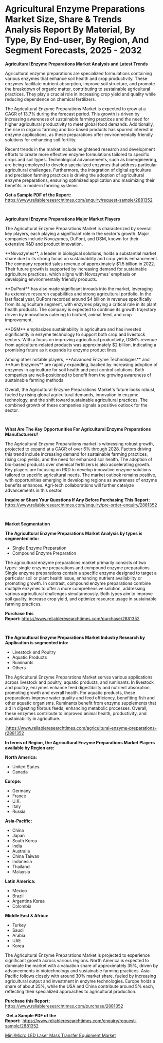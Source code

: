 <p><h1>Agricultural Enzyme Preparations Market Size, Share & Trends Analysis Report By Material, By Type, By End-user, By Region, And Segment Forecasts, 2025 - 2032</h1></p><p><strong>Agricultural Enzyme Preparations Market Analysis and Latest Trends</strong></p>
<p><p>Agricultural enzyme preparations are specialized formulations containing various enzymes that enhance soil health and crop productivity. These enzymes facilitate nutrient absorption, improve soil structure, and promote the breakdown of organic matter, contributing to sustainable agricultural practices. They play a crucial role in increasing crop yield and quality while reducing dependence on chemical fertilizers.</p><p>The Agricultural Enzyme Preparations Market is expected to grow at a CAGR of 13.7% during the forecast period. This growth is driven by increasing awareness of sustainable farming practices and the need for higher agricultural productivity to meet global food demands. Additionally, the rise in organic farming and bio-based products has spurred interest in enzyme applications, as these preparations offer environmentally friendly solutions for enhancing soil fertility.</p><p>Recent trends in the market include heightened research and development efforts to create more effective enzyme formulations tailored to specific crops and soil types. Technological advancements, such as bioengineering, are being employed to develop specialized enzymes that address particular agricultural challenges. Furthermore, the integration of digital agriculture and precision farming practices is driving the adoption of agricultural enzyme preparations, ensuring optimized application and maximizing their benefits in modern farming systems.</p></p>
<p><strong>Get a Sample PDF of the Report:&nbsp;</strong> <a href="https://www.reliableresearchtimes.com/enquiry/request-sample/2881352?utm_campaign=3033&utm_medium=2&utm_source=Github&utm_content=ia&utm_term=12032025&utm_id=agricultural-enzyme-preparations">https://www.reliableresearchtimes.com/enquiry/request-sample/2881352</a></p>
<p>&nbsp;</p>
<p><strong>Agricultural Enzyme Preparations Major Market Players</strong></p>
<p><p>The Agricultural Enzyme Preparations Market is characterized by several key players, each playing a significant role in the sector's growth. Major companies include Novozymes, DuPont, and DSM, known for their extensive R&D and product innovation.</p><p>**Novozymes**, a leader in biological solutions, holds a substantial market share due to its strong focus on sustainability and crop yields enhancement. The company reported sales revenue of approximately $1.5 billion in 2022. Their future growth is supported by increasing demand for sustainable agriculture practices, which aligns with Novozymes' emphasis on developing environmentally friendly products.</p><p>**DuPont** has also made significant inroads into the market, leveraging its extensive research capabilities and strong agricultural portfolio. In the last fiscal year, DuPont recorded around $4 billion in revenue specifically from its agriculture segment, with enzymes playing a critical role in its plant health products. The company is expected to continue its growth trajectory driven by innovations catering to biofuel, animal feed, and crop improvement.</p><p>**DSM** emphasizes sustainability in agriculture and has invested significantly in enzyme technology to support both crop and livestock sectors. With a focus on improving agricultural productivity, DSM's revenue from agriculture-related products was approximately $2 billion, indicating a promising future as it expands its enzyme product lines.</p><p>Among other notable players, **Advanced Enzyme Technologies** and **Aum Enzymes** are rapidly expanding, backed by increasing adoption of enzymes in agriculture for soil health and pest control solutions. Both companies are well-positioned to benefit from the growing awareness of sustainable farming methods.</p><p>Overall, the Agricultural Enzyme Preparations Market's future looks robust, fueled by rising global agricultural demands, innovation in enzyme technology, and the shift toward sustainable agricultural practices. The combined growth of these companies signals a positive outlook for the sector.</p></p>
<p>&nbsp;</p>
<p><strong>What Are The Key Opportunities For Agricultural Enzyme Preparations Manufacturers?</strong></p>
<p><p>The Agricultural Enzyme Preparations market is witnessing robust growth, projected to expand at a CAGR of over 6% through 2028. Factors driving this trend include increasing demand for sustainable farming practices, rising crop yields, and the need for enhanced soil health. The adoption of bio-based products over chemical fertilizers is also accelerating growth. Key players are focusing on R&D to develop innovative enzyme solutions tailored to specific agricultural needs. The market outlook remains positive, with opportunities emerging in developing regions as awareness of enzyme benefits enhances. Agri-tech collaborations will further catalyze advancements in this sector.</p></p>
<p><strong>Inquire or Share Your Questions If Any Before Purchasing This Report:</strong> <a href="https://www.reliableresearchtimes.com/enquiry/pre-order-enquiry/2881352?utm_campaign=3033&utm_medium=2&utm_source=Github&utm_content=ia&utm_term=12032025&utm_id=agricultural-enzyme-preparations">https://www.reliableresearchtimes.com/enquiry/pre-order-enquiry/2881352</a></p>
<p>&nbsp;</p>
<p><strong>Market Segmentation</strong></p>
<p><strong>The Agricultural Enzyme Preparations Market Analysis by types is segmented into:</strong></p>
<p><ul><li>Single Enzyme Preparation</li><li>Compound Enzyme Preparation</li></ul></p>
<p><p>The agricultural enzyme preparations market primarily consists of two types: single enzyme preparations and compound enzyme preparations. Single enzyme preparations contain a specific enzyme designed to target a particular soil or plant health issue, enhancing nutrient availability or promoting growth. In contrast, compound enzyme preparations combine multiple enzymes to offer a more comprehensive solution, addressing various agricultural challenges simultaneously. Both types aim to improve soil quality, increase crop yield, and optimize resource usage in sustainable farming practices.</p></p>
<p><strong>Purchase this Report:&nbsp;</strong><a href="https://www.reliableresearchtimes.com/purchase/2881352?utm_campaign=3033&utm_medium=2&utm_source=Github&utm_content=ia&utm_term=12032025&utm_id=agricultural-enzyme-preparations">https://www.reliableresearchtimes.com/purchase/2881352</a></p>
<p>&nbsp;</p>
<p><strong>The Agricultural Enzyme Preparations Market Industry Research by Application is segmented into:</strong></p>
<p><ul><li>Livestock and Poultry</li><li>Aquatic Products</li><li>Ruminants</li><li>Others</li></ul></p>
<p><p>The Agricultural Enzyme Preparations Market serves various applications across livestock and poultry, aquatic products, and ruminants. In livestock and poultry, enzymes enhance feed digestibility and nutrient absorption, promoting growth and overall health. For aquatic products, these preparations improve water quality and feed efficiency, benefiting fish and other aquatic organisms. Ruminants benefit from enzyme supplements that aid in digesting fibrous feeds, enhancing metabolic processes. Overall, these enzymes contribute to improved animal health, productivity, and sustainability in agriculture.</p></p>
<p><a href="https://www.reliableresearchtimes.com/agricultural-enzyme-preparations-r2881352?utm_campaign=3033&utm_medium=2&utm_source=Github&utm_content=ia&utm_term=12032025&utm_id=agricultural-enzyme-preparations">&nbsp;https://www.reliableresearchtimes.com/agricultural-enzyme-preparations-r2881352</a></p>
<p><strong>In terms of Region, the Agricultural Enzyme Preparations Market Players available by Region are:</strong></p>
<p>
    <p> <strong> North America: </strong>
        <ul>
            <li>United States</li>
            <li>Canada</li>
        </ul>
        </p> 
    <p> <strong> Europe: </strong>
        <ul>
            <li>Germany</li>
            <li>France</li>
            <li>U.K.</li>
            <li>Italy</li>
            <li>Russia</li>
        </ul>
        </p> 
    <p> <strong> Asia-Pacific: </strong>
        <ul>
            <li>China</li>
            <li>Japan</li>
            <li>South Korea</li>
            <li>India</li>
            <li>Australia</li>
            <li>China Taiwan</li>
            <li>Indonesia</li>
            <li>Thailand</li>
            <li>Malaysia</li>
        </ul>
        </p> 
    <p> <strong> Latin America: </strong>
        <ul>
            <li>Mexico</li>
            <li>Brazil</li>
            <li>Argentina Korea</li>
            <li>Colombia</li>
        </ul>
        </p> 
    <p> <strong> Middle East & Africa: </strong>
        <ul>
            <li>Turkey</li>
            <li>Saudi</li>
            <li>Arabia</li>
            <li>UAE</li>
            <li>Korea</li>
        </ul>
    </p>
    </p>
<p><p>The Agricultural Enzyme Preparations Market is projected to experience significant growth across various regions. North America is expected to dominate the market with a valuation share of approximately 35%, driven by advancements in biotechnology and sustainable farming practices. Asia-Pacific follows closely with around 30% market share, fueled by increasing agricultural output and investment in enzyme technologies. Europe holds a share of about 25%, while the USA and China contribute around 5% each, reflecting their specialized approaches to agricultural production.</p></p>
<p><strong>Purchase this Report: </strong><a href="https://www.reliableresearchtimes.com/purchase/2881352?utm_campaign=3033&utm_medium=2&utm_source=Github&utm_content=ia&utm_term=12032025&utm_id=agricultural-enzyme-preparations">https://www.reliableresearchtimes.com/purchase/2881352</a></p>
<p>&nbsp;<strong>Get a Sample PDF of the Report:&nbsp;&nbsp;</strong><a href="https://www.reliableresearchtimes.com/enquiry/request-sample/2881352?utm_campaign=3033&utm_medium=2&utm_source=Github&utm_content=ia&utm_term=12032025&utm_id=agricultural-enzyme-preparations">https://www.reliableresearchtimes.com/enquiry/request-sample/2881352</a></p>
<p><strong></strong></p>
<p><p><a href="https://github.com/xanaanenkaly/Market-Research-Report-List-1/blob/main/minimicro-led-laser-mass-transfer-equipment-market.md?utm_campaign=3033&utm_medium=2&utm_source=Github&utm_content=ia&utm_term=12032025&utm_id=agricultural-enzyme-preparations">Mini/Micro LED Laser Mass Transfer Equipment Market</a></p></p>
